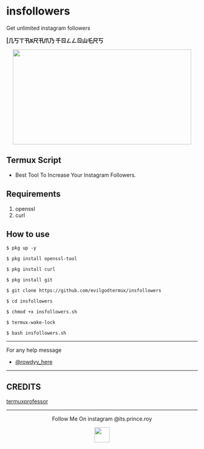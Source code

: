 # insfollowers
Get unlimited instagram followers

<h align="center">
<b>|几丂ㄒ卂ᘜ尺卂爪乃 千ㄖㄥㄥㄖ山乇尺丂</b>
</h>

<p align="center">
  <img src="https://te.legra.ph/file/a08ea9efb8f0daab4c55d.jpg" width="470" height="250">
</p>

## Termux Script
 
* Best Tool To Increase Your Instagram Followers.

## Requirements
1. openssl
2. curl

## How to use

`$ pkg up -y`

`$ pkg install openssl-tool`

`$ pkg install curl`

`$ pkg install git`

`$ git clone https://github.com/evilgodtermux/insfollowers`

`$ cd insfollowers`

`$ chmod +x insfollowers.sh`

`$ termux-wake-lock`

`$ bash insfollowers.sh`

---

For any help message

* [@rowdyy_here](https://t.me/Rowdyy_here)

---


## CREDITS

 [termuxprofessor](http://github.com/termuxprofessor)

---

<p align="center">
  Follow Me On instagram @its.prince.roy
</p>
<p align="center">
  <a href="https://www.instagram.com/its.prince.roy/">
    <img src="https://te.legra.ph/file/9b4187f9501db585f971c.jpg" width="40" height="40">
</p>

